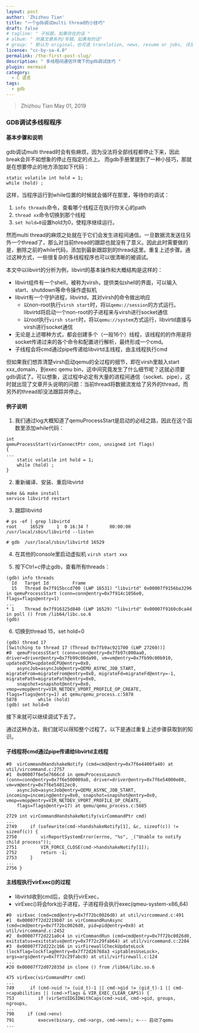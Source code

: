 ```yaml
---
layout: post
author: 'Zhizhou Tian'
title: "一个gdb调试multi thread的小技巧"
draft: false
# tagline: " 子标题，如果存在的话 "
# album: " 所属文章系列/专辑，如果有的话"
# group: " 默认为 original，也可选 translation, news, resume or jobs, 详见 _data/groups.yml"
license: "cc-by-sa-4.0"
permalink: /the-first-post-slug/
description: " 多线程间通信环境下的gdb调试技巧 "
plugin: mermaid
category:
  - C 语言
tags:
  - gdb
---
```


> Zhizhou Tian
> May 01, 2019

### GDB调试多线程程序
#### 基本步骤和说明
gdb调试multi thread时会有些麻烦，因为没法将全部线程都停止下来，因此break会并不如想象的停止在指定的点上。
而gdb手册里提到了一种小技巧，那就是在想要停止的地方添加如下代码：
```
static volatile int hold = 1;
while (hold) ;
```
这样，当程序运行到while位置的时候就会循环在那里，等待你的调试：
1. `info threads`命令，查看哪个线程正在执行你关心的path
2. `thread xx`命令切换到那个线程
3. `set hold=0`设置hold为0，使程序继续运行。

然而multi thread的麻烦之处就在于它们会发生进程间通信。一旦数据流发送往另外一个thread了，那么对当前thread的跟踪也就没有了意义。因此此时需要做的是，删除之前的while代码，添加到最新跟踪到的thread这里。重复上述步骤。通过这种方式，一些很复杂的多线程程序也可以很清晰的被调试。

本文中以libvirt的分析为例，libvirt的基本操作和大概结构是这样的：
- libvirt组件有一个shell，被称为virsh，提供类似shell的界面，可以输入start、shutdown等命令操作虚拟机
- libvirt有一个守护进程，libvirtd，其对virsh的命令做出响应
    - 以non-root执行`virsh start`时，将以`qemu://session`的方式运行。libvirtd将启动一个non-root的子进程来与virsh进行socket通信
    - 以root执行`virsh start`时，将以`qemu://system`方式运行，libvirtd直接与virsh进行socket通信
- 无论是上述哪种方式，都会创建多个（一般16个）线程，该线程的的作用是将socket传递过来的各个命令和配置进行解析，最终形成一个cmd。
- 子线程会将cmd通过pipe传递给libvirtd主线程，由主线程执行cmd

但如果我们想弄清楚virsh启动qemu的全过程的细节，即在virsh里敲入start xxx_domain，到exec qemu bin，这中间究竟发生了什么细节呢？这就必须要gdb调试了。可以想象，这过程中必定有大量的进程间通信（socket、pipe），这时就出现了文章开头说明的问题：当前thread将数据流发给了另外的thread，而另外的thread却没法跟踪并停止。

#### 例子说明
1. 我们通过log大概知道了qemuProcessStart是启动的必经之路，因此在这个函数里添加while代码：
```
int
qemuProcessStart(virConnectPtr conn, unsigned int flags)
{
...
    static volatile int hold = 1;
    while (hold) ;
}
```
2. 重新编译、安装、重启libvirtd
```
make && make install
service libvirtd restart
```
3. 跟踪libvirtd
```
# ps -ef | grep libvirtd
root     16529     1  0 16:34 ?        00:00:00 /usr/local/sbin/libvirtd --listen

# gdb  /usr/local/sbin/libvirtd 16529
```

4. 在其他的console里启动虚拟机
`virsh start xxx`

5. 按下Ctrl+c停止gdb，查看所有threads：
```
(gdb) info threads
  Id   Target Id         Frame
  15   Thread 0x7f915bccd700 (LWP 16531) "libvirtd" 0x00007f9156ba3296 in qemuProcessStart (conn=conn@entry=0x7f914c1056e0, flags=flags@entry=1)
...
* 1    Thread 0x7f916325d840 (LWP 16529) "libvirtd" 0x00007f9160c0ca4d in poll () from /lib64/libc.so.6
(gdb)
```

6. 切换到thread 15，set hold=0
```
(gdb) thread 17
[Switching to thread 17 (Thread 0x7fb9ac921700 (LWP 27260))]
#0  qemuProcessStart (conn=conn@entry=0x7fb97c000aa0, driver=driver@entry=0x7fb99c00da90, vm=vm@entry=0x7fb99c00b910, updatedCPU=updatedCPU@entry=0x0,
    asyncJob=asyncJob@entry=QEMU_ASYNC_JOB_START, migrateFrom=migrateFrom@entry=0x0, migrateFd=migrateFd@entry=-1, migratePath=migratePath@entry=0x0,
    snapshot=snapshot@entry=0x0, vmop=vmop@entry=VIR_NETDEV_VPORT_PROFILE_OP_CREATE, flags=flags@entry=1) at qemu/qemu_process.c:5878
5878        while (hold)
(gdb) set hold=0
```
接下来就可以继续调试下去了。

通过这种办法，我们就可以得知整个过程了。以下是通过重复上述步骤获取到的知识。

#### 子线程将cmd通过pipe传递给libvirtd主线程
```
#0  virCommandHandshakeNotify (cmd=cmd@entry=0x7f6e4400fa40) at util/vircommand.c:2757
#1  0x00007f6e5e7666cd in qemuProcessLaunch (conn=conn@entry=0x7f6e500009a0, driver=driver@entry=0x7f6e54000e80, vm=vm@entry=0x7f6e54012ec0,
    asyncJob=asyncJob@entry=QEMU_ASYNC_JOB_START, incoming=incoming@entry=0x0, snapshot=snapshot@entry=0x0, vmop=vmop@entry=VIR_NETDEV_VPORT_PROFILE_OP_CREATE,
    flags=flags@entry=17) at qemu/qemu_process.c:5685
```
```
2729 int virCommandHandshakeNotify(virCommandPtr cmd)
...
2749     if (safewrite(cmd->handshakeNotify[1], &c, sizeof(c)) != sizeof(c)) {
2750         virReportSystemError(errno, "%s", _("Unable to notify child process"));
2751         VIR_FORCE_CLOSE(cmd->handshakeNotify[1]);
2752         return -1;
2753     }
...
2756 }
```

#### 主线程执行virExec()的过程
- libvirtd收到cmd后，会执行virExec，
- virExec()将会fork出子进程，子进程将会执行exec(qmeu-system-x86_64)
```
#0  virExec (cmd=cmd@entry=0x7f72bc0026d0) at util/vircommand.c:491
#1  0x00007f72d2219b07 in virCommandRunAsync (cmd=cmd@entry=0x7f72bc0026d0, pid=pid@entry=0x0) at util/vircommand.c:2452
#2  0x00007f72d221a0c4 in virCommandRun (cmd=cmd@entry=0x7f72bc0026d0, exitstatus=exitstatus@entry=0x7f72c29fab64) at util/vircommand.c:2284
#3  0x00007f72d222c166 in virFirewallCheckUpdateLock (lockflag=lockflag@entry=0x7f72d26768a3 <iptablesUseLock>, args=args@entry=0x7f72c29fabc0) at util/virfirewall.c:124
...
#20 0x00007f72d072035d in clone () from /lib64/libc.so.6
```
```
475 virExec(virCommandPtr cmd)
...
749      if (cmd->uid != (uid_t)-1 || cmd->gid != (gid_t)-1 || cmd->capabilities || (cmd->flags & VIR_EXEC_CLEAR_CAPS)) {
753         if (virSetUIDGIDWithCaps(cmd->uid, cmd->gid, groups, ngroups,
...
790     if (cmd->env)
791         execve(binary, cmd->args, cmd->env); <--- 启动了qemu
...
```
